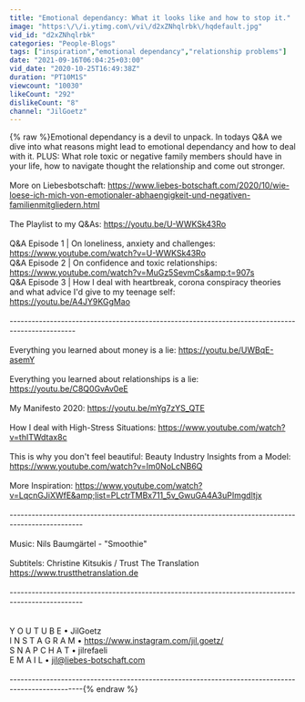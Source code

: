 ```yaml
---
title: "Emotional dependancy: What it looks like and how to stop it."
image: "https:\/\/i.ytimg.com\/vi\/d2xZNhqlrbk\/hqdefault.jpg"
vid_id: "d2xZNhqlrbk"
categories: "People-Blogs"
tags: ["inspiration","emotional dependancy","relationship problems"]
date: "2021-09-16T06:04:25+03:00"
vid_date: "2020-10-25T16:49:38Z"
duration: "PT10M1S"
viewcount: "10030"
likeCount: "292"
dislikeCount: "8"
channel: "JilGoetz"
---
```

{% raw %}Emotional dependancy is a devil to unpack. In todays Q&amp;A we dive into what reasons might lead to emotional dependancy and how to deal with it. PLUS: What role toxic or negative family members should have in your life, how to navigate thought the relationship and come out stronger.<br /><br />More on Liebesbotschaft: <a rel="nofollow" target="blank" href="https://www.liebes-botschaft.com/2020/10/wie-loese-ich-mich-von-emotionaler-abhaengigkeit-und-negativen-familienmitgliedern.html">https://www.liebes-botschaft.com/2020/10/wie-loese-ich-mich-von-emotionaler-abhaengigkeit-und-negativen-familienmitgliedern.html</a><br /><br />The Playlist to my Q&amp;As: <a rel="nofollow" target="blank" href="https://youtu.be/U-WWKSk43Ro">https://youtu.be/U-WWKSk43Ro</a><br /><br />Q&amp;A Episode 1 | On loneliness, anxiety and challenges: <a rel="nofollow" target="blank" href="https://www.youtube.com/watch?v=U-WWKSk43Ro">https://www.youtube.com/watch?v=U-WWKSk43Ro</a><br />Q&amp;A Episode 2 | On confidence and toxic relationships: <a rel="nofollow" target="blank" href="https://www.youtube.com/watch?v=MuGz5SevmCs&amp;t=907s">https://www.youtube.com/watch?v=MuGz5SevmCs&amp;t=907s</a><br />Q&amp;A Episode 3 | How I deal with heartbreak, corona conspiracy theories and what advice I'd give to my teenage self: <a rel="nofollow" target="blank" href="https://youtu.be/A4JY9KGgMao">https://youtu.be/A4JY9KGgMao</a><br /><br />------------------------------------------------------------------------------------------------<br /><br />Everything you learned about money is a lie: <a rel="nofollow" target="blank" href="https://youtu.be/UWBqE-asemY">https://youtu.be/UWBqE-asemY</a><br /><br />Everything you learned about relationships is a lie: <a rel="nofollow" target="blank" href="https://youtu.be/C8Q0GvAv0eE">https://youtu.be/C8Q0GvAv0eE</a><br /><br />My Manifesto 2020: <a rel="nofollow" target="blank" href="https://youtu.be/mYg7zYS_QTE">https://youtu.be/mYg7zYS_QTE</a><br /><br />How I deal with High-Stress Situations: <a rel="nofollow" target="blank" href="https://www.youtube.com/watch?v=thITWdtax8c">https://www.youtube.com/watch?v=thITWdtax8c</a><br /><br />This is why you don't feel beautiful: Beauty Industry Insights from a Model: <a rel="nofollow" target="blank" href="https://www.youtube.com/watch?v=Im0NoLcNB6Q">https://www.youtube.com/watch?v=Im0NoLcNB6Q</a><br /><br />More Inspiration: <a rel="nofollow" target="blank" href="https://www.youtube.com/watch?v=LqcnGJiXWfE&amp;list=PLctrTMBx711_5v_GwuGA4A3uPImgdltjx">https://www.youtube.com/watch?v=LqcnGJiXWfE&amp;list=PLctrTMBx711_5v_GwuGA4A3uPImgdltjx</a><br /><br />--------------------------------------------------------------------------------------------------<br /><br />Music: Nils Baumgärtel - &quot;Smoothie&quot;<br /><br />Subtitels: Christine Kitsukis / Trust The Translation <a rel="nofollow" target="blank" href="https://www.trustthetranslation.de">https://www.trustthetranslation.de</a><br /><br />--------------------------------------------------------------------------------------------------<br /><br /><br />Y O U T U B E • JilGoetz   <br />I N S T A G R A M • <a rel="nofollow" target="blank" href="https://www.instagram.com/jil.goetz/">https://www.instagram.com/jil.goetz/</a><br />S N A P C H A T • jilrefaeli  <br />E M A I L • jil@liebes-botschaft.com<br /><br />--------------------------------------------------------------------------------------------------{% endraw %}
